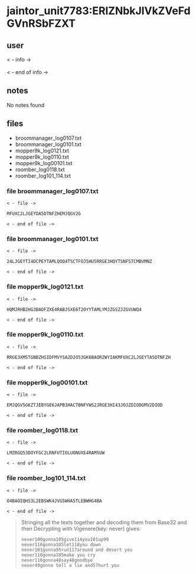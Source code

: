 # jaintor_unit7783:ERlZNbkJIVkZVeFdGVnRSbFZXT
## user
< - info -><br>
<br>
< - end of info -><br>
## notes

No notes found

## files
- broommanager_log0107.txt
- broommanager_log0101.txt
- mopper9k_log0121.txt
- mopper9k_log0110.txt
- mopper9k_log00101.txt
- roomber_log0118.txt
- roomber_log101_114.txt


### file broommanager_log0107.txt
```
< - file ->

MFUXC2LJGEYDA5DTNFZHEMJQGV2G

< - end of file ->
```


### file broommanager_log0101.txt
```
< - file ->

24LJGEYTI4DCPEYTAMLQOQ4TSCTFOJ5HU5RRGE3HQYTSNFSTCMBVMNZ

< - end of file ->
```


### file mopper9k_log0121.txt
```
< - file ->

HQMJRHB2HG3BAOFZXE4RABJSXE6T2OYYTAMLYMJZGSZJZGVUWQ4

< - end of file ->
```


### file mopper9k_log0110.txt
```
< - file ->

RRGE3XM5TGNBZHSIDFMVYSA2D2O53GK6BAORZWYIAKMFUXC2LJGEYTA5DTNFZH

< - end of file ->
```


### file mopper9k_log00101.txt
```
< - file ->

EMJQGV5GKZTJEBYGE6JAPB3HACTBNFYWS2JRGE3HI43JOJZDIODGMV2DIOD

< - end of file ->
```


### file roomber_log0118.txt
```
< - file ->

LMZRGQ53DOYFGC2LRNFUTIOLUONUXE4RAM5UW

< - end of file ->
```


### file roomber_log101_114.txt
```
< - file ->

O4BAOIQHS3L2EBSWK4JVG5WHA5TLEBWHG4BA

< - end of file ->
```

> Stringing all the texts together and decoding them from Base32 and then Decrypting with Vigenere(key: never) gives:
> ```
> never100gonna105give114you101up99
> never116gonna105let118you down 
> never101gonna95run117around and desert you 
> never110gonna105make you cry
> never116gonna48say48goodbye
> never49gonna tell a lie and57hurt you 
> ```
